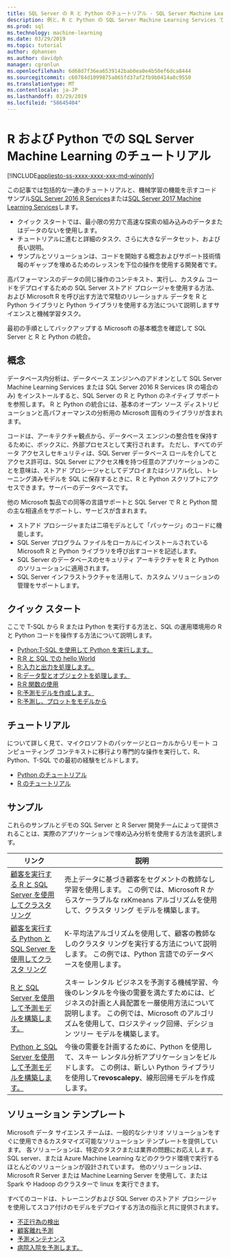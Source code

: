 ```yaml
---
title: SQL Server の R と Python のチュートリアル - SQL Server Machine Learning
description: 例と、R と Python の SQL Server Machine Learning Services でのスクリプト作成に関するチュートリアル。
ms.prod: sql
ms.technology: machine-learning
ms.date: 03/29/2019
ms.topic: tutorial
author: dphansen
ms.author: davidph
manager: cgronlun
ms.openlocfilehash: 6d68d7f36ea6539142bab0ea0e4b50ef6dca8444
ms.sourcegitcommit: c60784d1099875a865fd37af2fb9b0414a8c9550
ms.translationtype: MT
ms.contentlocale: ja-JP
ms.lasthandoff: 03/29/2019
ms.locfileid: "58645404"
---
```

# <a name="sql-server-machine-learning-tutorials-in-r-and-python"></a>R および Python での SQL Server Machine Learning のチュートリアル
[!INCLUDE[appliesto-ss-xxxx-xxxx-xxx-md-winonly](../../includes/appliesto-ss-xxxx-xxxx-xxx-md-winonly.md)]

この記事では包括的な一連のチュートリアルと、機械学習の機能を示すコード サンプル[SQL Server 2016 R Services](../install/sql-r-services-windows-install.md)または[SQL Server 2017 Machine Learning Services](../install/sql-machine-learning-services-windows-install.md)します。 

+ クイック スタートでは、最小限の労力で高速な探索の組み込みのデータまたはデータのないを使用します。
+ チュートリアルに進むと詳細のタスク、さらに大きなデータセット、および長い説明。
+ サンプルとソリューションは、コードを開始する概念およびサポート技術情報のギャップを埋めるためのレッスンを下位の操作を使用する開発者です。

高パフォーマンスのデータの同じ操作のコンテキスト、実行し、カスタム コードをデプロイするための SQL Server ストアド プロシージャを使用する方法、および Microsoft R を呼び出す方法で常駐のリレーショナル データを R と Python ライブラリと Python ライブラリを使用する方法について説明しますサイエンスと機械学習タスク。

最初の手順としてバックアップする Microsoft の基本概念を確認して SQL Server と R と Python の統合。

## <a name="concepts"></a>概念

データベース内分析は、データベース エンジンへのアドオンとして SQL Server Machine Learning Services または SQL Server 2016 R Services (R の場合のみ) をインストールすると、SQL Server の R と Python のネイティブ サポートを参照します。 R と Python の統合には、基本のオープン ソース ディストリビューションと高パフォーマンスの分析用の Microsoft 固有のライブラリが含まれます。

コードは、アーキテクチャ観点から、データベース エンジンの整合性を保持するために、ボックスに、外部プロセスとして実行されます。 ただし、すべてのデータ アクセスしセキュリティは、SQL Server データベース ロールを介してとアクセス許可は、SQL Server にアクセス権を持つ任意のアプリケーションのことを意味は、ストアド プロシージャとしてデプロイまたはシリアル化し、トレーニング済みモデルを SQL に保存するときに、R と Python スクリプトにアクセスできます。サーバーのデータベースです。

他の Microsoft 製品での同等の言語サポートと SQL Server で R と Python 間の主な相違点をサポートし、サービスが含まれます。

+ ストアド プロシージャまたは二項モデルとして「パッケージ」のコードに機能します。
+ SQL Server プログラム ファイルをローカルにインストールされている Microsoft R と Python ライブラリを呼び出すコードを記述します。
+ SQL Server のデータベースのセキュリティ アーキテクチャを R と Python のソリューションに適用されます。
+ SQL Server インフラストラクチャを活用して、カスタム ソリューションの管理をサポートします。

## <a name="quickstarts"></a>クイック スタート

ここで T-SQL から R または Python を実行する方法と、SQL の運用環境用の R と Python コードを操作する方法について説明します。

+ [Python:T-SQL を使用して Python を実行します。](run-python-using-t-sql.md)
+ [R:R と SQL での hello World](rtsql-using-r-code-in-transact-sql-quickstart.md)
+ [R:入力と出力を処理します。](rtsql-working-with-inputs-and-outputs.md)
+ [R:データ型とオブジェクトを処理します。](rtsql-r-and-sql-data-types-and-data-objects.md)
+ [R:R 関数の使用](rtsql-using-r-functions-with-sql-server-data.md)
+ [R:予測モデルを作成します。](rtsql-create-a-predictive-model-r.md)
+ [R:予測し、プロットをモデルから](rtsql-predict-and-plot-from-model.md)

## <a name="tutorials"></a>チュートリアル

について詳しく見て、マイクロソフトのパッケージとローカルからリモート コンピューティング コンテキストに移行より専門的な操作を実行して、R、Python、T-SQL での最初の経験をビルドします。

+ [Python のチュートリアル](sql-server-python-tutorials.md)
+ [R のチュートリアル](sql-server-r-tutorials.md)

<a name ="bkmk_samples"></a>

## <a name="samples"></a>サンプル

これらのサンプルとデモの SQL Server と R Server 開発チームによって提供されることは、実際のアプリケーションで埋め込み分析を使用する方法を選択します。

| リンク | 説明 | 
|------|-------------|
| [顧客を実行する R と SQL Server を使用してクラスタ リング](https://microsoft.github.io/sql-ml-tutorials/R/customerclustering/) | 売上データに基づき顧客をセグメントの教師なし学習を使用します。 この例では、Microsoft R からスケーラブルな rxKmeans アルゴリズムを使用して、クラスタ リング モデルを構築します。 |
| [顧客を実行する Python と SQL Server を使用してクラスタ リング](https://microsoft.github.io/sql-ml-tutorials/python/customerclustering/) | K-平均法アルゴリズムを使用して、顧客の教師なしのクラスタ リングを実行する方法について説明します。 この例では、Python 言語でのデータベースを使用します。| SQL Server 2017 |
| [R と SQL Server を使用して予測モデルを構築します。](https://microsoft.github.io/sql-ml-tutorials/R/rentalprediction) | スキー レンタル ビジネスを予測する機械学習、今後のレンタルを今後の需要を満たすためには、ビジネスの計画と人員配置を一層使用方法について説明します。 この例では、Microsoft のアルゴリズムを使用して、ロジスティック回帰、デシジョン ツリー モデルを構築します。 | 
| [Python と SQL Server を使用して予測モデルを構築します。](https://microsoft.github.io/sql-ml-tutorials/python/rentalprediction/) | 今後の需要を計画するために、Python を使用して、スキー レンタル分析アプリケーションをビルドします。 この例は、新しい Python ライブラリを使用して**revoscalepy**、線形回帰モデルを作成します。 | 

<a name="bkmk_solutions"></a>

## <a name="solution-templates"></a>ソリューション テンプレート

Microsoft データ サイエンス チームは、一般的なシナリオ ソリューションをすぐに使用できるカスタマイズ可能なソリューション テンプレートを提供しています。 各ソリューションは、特定のタスクまたは業界の問題にお応えします。 SQL server、または Azure Machine Learning などのクラウド環境で実行するほとんどのソリューションが設計されています。 他のソリューションは、Microsoft R Server または Machine Learning Server を使用して、または Spark や Hadoop のクラスターで linux を実行できます。

すべてのコードは、トレーニングおよび SQL Server のストアド プロシージャを使用してスコア付けのモデルをデプロイする方法の指示と共に提供されます。

+ [不正行為の検出](https://gallery.cortanaanalytics.com/Tutorial/Online-Fraud-Detection-Template-with-SQL-Server-R-Services-1)
+ [顧客離れ予測](https://gallery.cortanaanalytics.com/Tutorial/Customer-Churn-Prediction-Template-with-SQL-Server-R-Services-1)
+ [予測メンテナンス](https://gallery.cortanaanalytics.com/Tutorial/Predictive-Maintenance-Template-with-SQL-Server-R-Services-1)
+ [病院入院を予測します。](https://gallery.cortanaintelligence.com/Solution/Predicting-Length-of-Stay-in-Hospitals-1)

